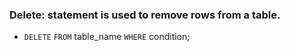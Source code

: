 ### **Delete**: statement is used to remove rows from a table.

- `DELETE` `FROM` table_name `WHERE` condition;

